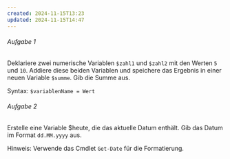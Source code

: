 ```yaml
---
created: 2024-11-15T13:23
updated: 2024-11-15T14:47
---
```

###### Aufgabe 1
Deklariere zwei numerische Variablen `$zahl1` und `$zahl2` mit den Werten `5` und `10`. Addiere diese beiden Variablen und speichere das Ergebnis in einer neuen Variable `$summe`. Gib die Summe aus.

Syntax: `$variablenName = Wert`

###### Aufgabe 2
Erstelle eine Variable $heute, die das aktuelle Datum enthält. Gib das Datum im Format `dd.MM.yyyy` aus.

Hinweis: Verwende das Cmdlet `Get-Date` für die Formatierung.